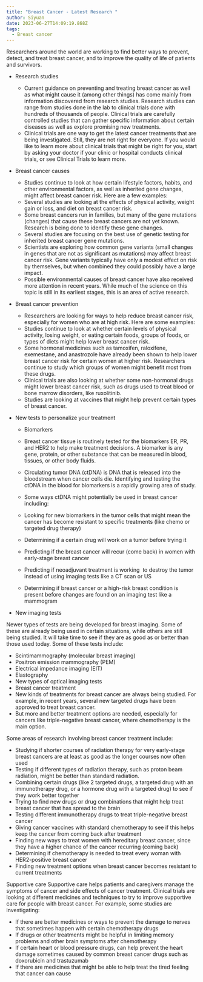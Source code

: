 ```yaml
---
title: "Breast Cancer - Latest Research "
author: Siyuan
date: 2023-06-27T14:09:19.868Z
tags:
  - Breast cancer
---
```

Researchers around the world are working to find better ways to prevent, detect, and treat breast cancer, and to improve the quality of life of patients and survivors.

* Research studies

  * Current guidance on preventing and treating breast cancer as well as what might cause it (among other things) has come mainly from information discovered from research studies. Research studies can range from studies done in the lab to clinical trials done with hundreds of thousands of people. Clinical trials are carefully controlled studies that can gather specific information about certain diseases as well as explore promising new treatments.
  * Clinical trials are one way to get the latest cancer treatments that are being investigated. Still, they are not right for everyone. If you would like to learn more about clinical trials that might be right for you, start by asking your doctor if your clinic or hospital conducts clinical trials, or see Clinical Trials to learn more.
* Breast cancer causes

  * Studies continue to look at how certain lifestyle factors, habits, and other environmental factors, as well as inherited gene changes, might affect breast cancer risk. Here are a few examples:
  * Several studies are looking at the effects of physical activity, weight gain or loss, and diet on breast cancer risk.
  * Some breast cancers run in families, but many of the gene mutations (changes) that cause these breast cancers are not yet known. Research is being done to identify these gene changes.
  * Several studies are focusing on the best use of genetic testing for inherited breast cancer gene mutations.
  * Scientists are exploring how common gene variants (small changes in genes that are not as significant as mutations) may affect breast cancer risk. Gene variants typically have only a modest effect on risk by themselves, but when combined they could possibly have a large impact.
  * Possible environmental causes of breast cancer have also received more attention in recent years. While much of the science on this topic is still in its earliest stages, this is an area of active research.
* Breast cancer prevention

  * Researchers are looking for ways to help reduce breast cancer risk, especially for women who are at high risk. Here are some examples:
  * Studies continue to look at whether certain levels of physical activity, losing weight, or eating certain foods, groups of foods, or types of diets might help lower breast cancer risk.
  * Some hormonal medicines such as tamoxifen, raloxifene, exemestane, and anastrozole have already been shown to help lower breast cancer risk for certain women at higher risk. Researchers continue to study which groups of women might benefit most from these drugs.
  * Clinical trials are also looking at whether some non-hormonal drugs might lower breast cancer risk, such as drugs used to treat blood or bone marrow disorders, like ruxolitinib.
  * Studies are looking at vaccines that might help prevent certain types of breast cancer.
* New tests to personalize your treatment

  * Biomarkers

  * Breast cancer tissue is routinely tested for the biomarkers ER, PR, and HER2 to help make treatment decisions. A biomarker is any gene, protein, or other substance that can be measured in blood, tissues, or other body fluids. 
  * Circulating tumor DNA (ctDNA) is DNA that is released into the bloodstream when cancer cells die. Identifying and testing the ctDNA in the blood for biomarkers is a rapidly growing area of study.
  * Some ways ctDNA might potentially be used in breast cancer including:
  * Looking for new biomarkers in the tumor cells that might mean the cancer has become resistant to specific treatments (like chemo or targeted drug therapy)
  * Determining if a certain drug will work on a tumor before trying it
  * Predicting if the breast cancer will recur (come back) in women with early-stage breast cancer
  * Predicting if neoadjuvant treatment is working  to destroy the tumor instead of using imaging tests like a CT scan or US
  * Determining if breast cancer or a high-risk breast condition is present before changes are found on an imaging test like a mammogram
* New imaging tests

Newer types of tests are being developed for breast imaging. Some of these are already being used in certain situations, while others are still being studied. It will take time to see if they are as good as or better than those used today. Some of these tests include:

* Scintimammography (molecular breast imaging) 
* Positron emission mammography (PEM)
* Electrical impedance imaging (EIT)
* Elastography
* New types of optical imaging tests 
* Breast cancer treatment
* New kinds of treatments for breast cancer are always being studied. For example, in recent years, several new targeted drugs have been approved to treat breast cancer.
* But more and better treatment options are needed, especially for cancers like triple-negative breast cancer, where chemotherapy is the main option.

Some areas of research involving breast cancer treatment include:

* Studying if shorter courses of radiation therapy for very early-stage breast cancers are at least as good as the longer courses now often used
* Testing if different types of radiation therapy, such as proton beam radiation, might be better than standard radiation. 
* Combining certain drugs (like 2 targeted drugs, a targeted drug with an immunotherapy drug, or a hormone drug with a targeted drug) to see if they work better together
* Trying to find new drugs or drug combinations that might help treat breast cancer that has spread to the brain
* Testing different immunotherapy drugs to treat triple-negative breast cancer
* Giving cancer vaccines with standard chemotherapy to see if this helps keep the cancer from coming back after treatment 
* Finding new ways to treat women with hereditary breast cancer, since they have a higher chance of the cancer recurring (coming back)
* Determining if chemotherapy is needed to treat every woman with HER2-positive breast cancer
* Finding new treatment options when breast cancer becomes resistant to current treatments

Supportive care
  Supportive care helps patients and caregivers manage the symptoms of cancer and side effects of cancer treatment. Clinical trials are looking at different medicines and techniques to try to improve supportive care for people with breast cancer. For example, some studies are investigating:

* If there are better medicines or ways to prevent the damage to nerves that sometimes happen with certain chemotherapy drugs 
* If drugs or other treatments might be helpful in limiting memory problems and other brain symptoms after chemotherapy
* If certain heart or blood pressure drugs, can help prevent the heart damage sometimes caused by common breast cancer drugs such as doxorubicin and trastuzumab
* If there are medicines that might be able to help treat the tired feeling that cancer can cause